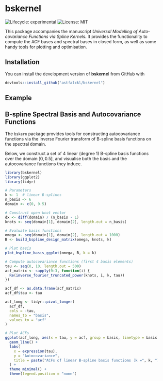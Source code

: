 
# bskernel

<!-- badges: start -->

![Lifecycle:
experimental](https://img.shields.io/badge/lifecycle-experimental-orange.svg)
![License: MIT](https://img.shields.io/badge/license-MIT-blue.svg)

<!-- badges: end -->

This package accompanies the manuscript *Universal Modelling of
Auto-covariance Functions via Spline Kernels*. It provides the
functionality to compute the ACF bases and spectral bases in closed
form, as well as some handy tools for plotting and optimisation.

## Installation

You can install the development version of **bskernel** from GitHub with

``` r
devtools::install_github("astfalckl/bskernel")
```

## Example

## B-spline Spectral Basis and Autocovariance Functions

The `bskern` package provides tools for constructing autocovariance
functions via the inverse Fourier transform of B-spline basis functions
on the spectral domain.

Below, we construct a set of 4 linear (degree 1) B-spline basis
functions over the domain $[0, 0.5]$, and visualise both the basis and
the autocovariance functions they induce.

``` r
library(bskernel)
library(ggplot2)
library(tidyr)

# Parameters
k <- 1  # linear B-splines
n_basis <- 6
domain <- c(0, 0.5)

# Construct open knot vector
dx <- diff(domain) / (n_basis - 1)
knots <- seq(domain[1], domain[2], length.out = n_basis)

# Evaluate basis functions
omega <- seq(domain[1], domain[2], length.out = 1000)
B <- build_bspline_design_matrix(omega, knots, k)

# Plot basis
plot_bspline_basis_ggplot(omega, B, k = k)
```

``` r
# Compute autocovariance functions (first 4 basis elements)
tau <- seq(0, 10, length.out = 500)
acf_matrix <- sapply(0:3, function(i) {
  Re(inverse_fourier_truncated_power(knots, i, k, tau))
})

acf_df <- as.data.frame(acf_matrix)
acf_df$tau <- tau

acf_long <- tidyr::pivot_longer(
  acf_df,
  cols = -tau,
  names_to = "basis",
  values_to = "acf"
)

# Plot ACFs
ggplot(acf_long, aes(x = tau, y = acf, group = basis, linetype = basis)) +
  geom_line() +
  labs(
    x = expression(tau),
    y = "Autocovariance",
    title = paste("ACFs of linear B-spline basis functions (k =", k, ")")
  ) +
  theme_minimal() +
  theme(legend.position = "none")
```
